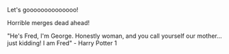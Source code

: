 Let's goooooooooooooo!


Horrible merges dead ahead!



"He's Fred, I'm George. Honestly woman, and you call yourself our mother... just kidding! I am Fred" - Harry Potter 1



